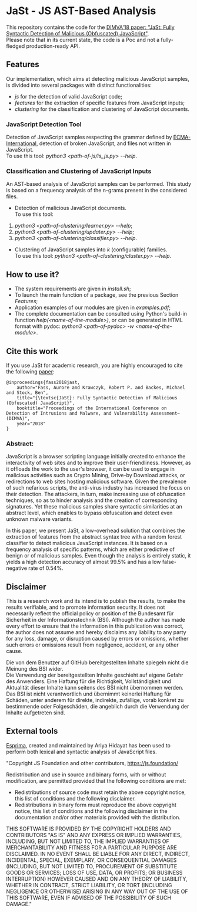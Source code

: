 # JaSt - JS AST-Based Analysis

This repository contains the code for the [DIMVA'18 paper: "JaSt: Fully Syntactic Detection of Malicious (Obfuscated) JavaScript"](https://swag.cispa.saarland/papers/fass2018jast.pdf).  
Please note that in its current state, the code is a Poc and not a fully-fledged production-ready API.


## Features
Our implementation, which aims at detecting malicious JavaScript samples, is divided into several packages with distinct functionalities:
  - *js* for the detection of valid JavaScript code;
  - *features* for the extraction of specific features from JavaScript inputs;
  - *clustering* for the classification and clustering of JavaScript documents.

### JavaScript Detection Tool
Detection of JavaScript samples respecting the grammar defined by [ECMA-International](http://www.ecma-international.org/ecma-262/8.0/), detection of broken JavaScript, and files not written in JavaScript.   
To use this tool: *python3 \<path-of-js/is_js.py\> --help*.

### Classification and Clustering of JavaScript Inputs
An AST-based analysis of JavaScript samples can be performed. This study is based on a frequency analysis of the n-grams present in the considered files.

- Detection of malicious JavaScript documents.   
To use this tool:  
1) *python3 \<path-of-clustering/learner.py\> --help*;  
2) *python3 \<path-of-clustering/updater.py\> --help*;  
3) *python3 \<path-of-clustering/classifier.py\> --help*.

- Clustering of JavaScript samples into *k* (configurable) families.   
To use this tool: *python3 \<path-of-clustering/cluster.py\> --help*.


## How to use it?
  - The system requirements are given in *install.sh*;
  - To launch the main function of a package, see the previous Section *Features*;
  - Application examples of our modules are given in *examples.pdf*;
  - The complete documentation can be consulted using Python's build-in function *help(\<name-of-the-module\>)*, or can be generated in HTML format with pydoc: *python3 \<path-of-pydoc\> -w \<name-of-the-module\>*.


## Cite this work
If you use JaSt for academic research, you are highly encouraged to cite the following [paper](https://swag.cispa.saarland/papers/fass2018jast.pdf):
```
@inproceedings{fass2018jast,
    author="Fass, Aurore and Krawczyk, Robert P. and Backes, Michael and Stock, Ben",
    title="{\textsc{JaSt}: Fully Syntactic Detection of Malicious (Obfuscated) JavaScript}",
    booktitle="Proceedings of the International Conference on Detection of Intrusions and Malware, and Vulnerability Assessment~(DIMVA)",
    year="2018"
}
```

### Abstract:

JavaScript is a browser scripting language initially created to enhance the interactivity of web sites and to improve their user-friendliness. However, as it offloads the work to the user's browser, it can be used to engage in malicious activities such as Crypto Mining, Drive-by Download attacks, or redirections to web sites hosting malicious software. Given the prevalence of such nefarious scripts, the anti-virus industry has increased the focus on their detection. The attackers, in turn, make increasing use of obfuscation techniques, so as to hinder analysis and the creation of corresponding signatures. Yet these malicious samples share syntactic similarities at an abstract level, which enables to bypass obfuscation and detect even unknown malware variants.

In this paper, we present JaSt, a low-overhead solution that combines the extraction of features from the abstract syntax tree with a random forest classifier to detect malicious JavaScript instances. It is based on a frequency analysis of specific patterns, which are either predictive of benign or of malicious samples. Even though the analysis is entirely static, it yields a high detection accuracy of almost 99.5% and has a low false-negative rate of 0.54%.


## Disclaimer

This is a research work and its intend is to publish the results, to make the results verifiable, and to promote information security. It does not necessarily reflect the official policy or position of the Bundesamt für Sicherheit in der Informationstechnik (BSI). Although the author has made every effort to ensure that the information in this publication was correct, the author does not assume and hereby disclaims any liability to any party for any loss, damage, or disruption caused by errors or omissions, whether such errors or omissions result from negligence, accident, or any other cause.

Die von dem Benutzer auf GitHub bereitgestellten Inhalte spiegeln nicht die Meinung des BSI wider.  
Die Verwendung der bereitgestellten Inhalte geschieht auf eigene Gefahr des Anwenders. Eine Haftung für die Richtigkeit, Vollständigkeit und Aktualität dieser Inhalte kann seitens des BSI nicht übernommen werden.  
Das BSI ist nicht verantwortlich und übernimmt keinerlei Haftung für Schäden, unter anderem für direkte, indirekte, zufällige, vorab konkret zu bestimmende oder Folgeschäden, die angeblich durch die Verwendung der Inhalte aufgetreten sind.



## External tools
[Esprima](http://esprima.org/), created and maintained by Ariya Hidayat has been used to perform both lexical and syntactic analysis of JavaScript files.
  
"Copyright JS Foundation and other contributors, https://js.foundation/

Redistribution and use in source and binary forms, with or without
modification, are permitted provided that the following conditions are met:

  * Redistributions of source code must retain the above copyright
    notice, this list of conditions and the following disclaimer.
  * Redistributions in binary form must reproduce the above copyright
    notice, this list of conditions and the following disclaimer in the
    documentation and/or other materials provided with the distribution.

THIS SOFTWARE IS PROVIDED BY THE COPYRIGHT HOLDERS AND CONTRIBUTORS "AS IS"
AND ANY EXPRESS OR IMPLIED WARRANTIES, INCLUDING, BUT NOT LIMITED TO, THE
IMPLIED WARRANTIES OF MERCHANTABILITY AND FITNESS FOR A PARTICULAR PURPOSE
ARE DISCLAIMED. IN NO EVENT SHALL <COPYRIGHT HOLDER> BE LIABLE FOR ANY
DIRECT, INDIRECT, INCIDENTAL, SPECIAL, EXEMPLARY, OR CONSEQUENTIAL DAMAGES
(INCLUDING, BUT NOT LIMITED TO, PROCUREMENT OF SUBSTITUTE GOODS OR SERVICES;
LOSS OF USE, DATA, OR PROFITS; OR BUSINESS INTERRUPTION) HOWEVER CAUSED AND
ON ANY THEORY OF LIABILITY, WHETHER IN CONTRACT, STRICT LIABILITY, OR TORT
(INCLUDING NEGLIGENCE OR OTHERWISE) ARISING IN ANY WAY OUT OF THE USE OF
THIS SOFTWARE, EVEN IF ADVISED OF THE POSSIBILITY OF SUCH DAMAGE."
